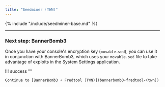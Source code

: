 ```yaml
---
title: "Seedminer (TWN)"
---
```


{% include ".include/seedminer-base.md" %}

___

### Next step: BannerBomb3

Once you have your console's encryption key (`movable.sed`), you can use it in conjunction with BannerBomb3, which uses your `movable.sed` file to take advantage of exploits in the System Settings application.

!!! success ""

    Continue to [BannerBomb3 + Fredtool (TWN)](bannerbomb3-fredtool-(twn))
